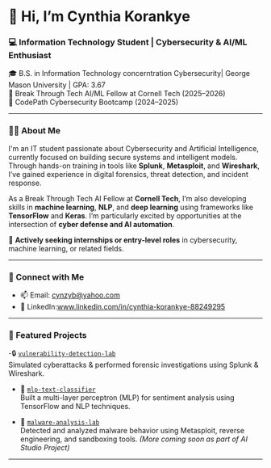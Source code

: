 # 👋 Hi, I’m Cynthia Korankye

### 💻 Information Technology Student | Cybersecurity & AI/ML Enthusiast  
🎓 B.S. in Information Technology concerntration Cybersecurity| George Mason University | GPA: 3.67  
🤖 Break Through Tech AI/ML Fellow at Cornell Tech (2025–2026)  
🔐 CodePath Cybersecurity Bootcamp (2024–2025)

---

### 👨‍💻 About Me

I'm an IT student passionate about Cybersecurity and Artificial Intelligence, currently focused on building secure systems and intelligent models. Through hands-on training in tools like **Splunk**, **Metasploit**, and **Wireshark**, I’ve gained experience in digital forensics, threat detection, and incident response.

As a Break Through Tech AI Fellow at **Cornell Tech**, I’m also developing skills in **machine learning**, **NLP**, and **deep learning** using frameworks like **TensorFlow** and **Keras**. I’m particularly excited by opportunities at the intersection of **cyber defense and AI automation**.

📌 **Actively seeking internships or entry-level roles** in cybersecurity, machine learning, or related fields.

---

### 🔗 Connect with Me

- 📫 Email: cynzyb@yahoo.com  
- 💼 LinkedIn:www.linkedin.com/in/cynthia-korankye-88249295   


---

### 📌 Featured Projects

-🔒 [`vulnerability-detection-lab`](#)  
  Simulated cyberattacks & performed forensic investigations using Splunk & Wireshark.

- 🧠 [`mlp-text-classifier`](#)  
  Built a multi-layer perceptron (MLP) for sentiment analysis using TensorFlow and NLP techniques.

- 🧰 [`malware-analysis-lab`](#)  
  Detected and analyzed malware behavior using Metasploit, reverse engineering, and sandboxing tools.
*(More coming soon as part of AI Studio Project)*

---
